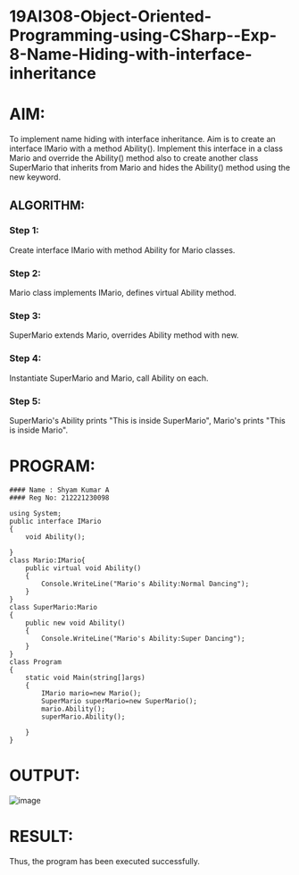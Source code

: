 # 19AI308-Object-Oriented-Programming-using-CSharp--Exp-8-Name-Hiding-with-interface-inheritance

# AIM:

To implement name hiding with interface inheritance. Aim is to create an interface IMario with a method Ability(). 
Implement this interface in a class Mario and override the Ability() method also to create another class SuperMario that inherits from Mario 
and hides the Ability() method using the new keyword.

## ALGORITHM:
### Step 1:
Create interface IMario with method Ability for Mario classes.

### Step 2:
Mario class implements IMario, defines virtual Ability method.

### Step 3:
SuperMario extends Mario, overrides Ability method with new.

### Step 4:
Instantiate SuperMario and Mario, call Ability on each.

### Step 5:
SuperMario's Ability prints "This is inside SuperMario", Mario's prints "This is inside Mario".

# PROGRAM:
```
#### Name : Shyam Kumar A
#### Reg No: 212221230098
```
```
using System;
public interface IMario
{
    void Ability();

}
class Mario:IMario{
    public virtual void Ability()
    {
        Console.WriteLine("Mario's Ability:Normal Dancing");
    }
}  
class SuperMario:Mario
{
    public new void Ability()
    {
        Console.WriteLine("Mario's Ability:Super Dancing");
    }
}
class Program
{
    static void Main(string[]args)
    {
        IMario mario=new Mario();
        SuperMario superMario=new SuperMario();
        mario.Ability();
        superMario.Ability();

    }
}
```

# OUTPUT:

![image](https://github.com/ShyamKumar-AI-DS/19AI308-Object-Oriented-Programming-using-CSharp--Exp-8-Name-Hiding-with-interface-inheritance/assets/93427182/0e58abb8-d87e-4dc2-89cf-78bd4e8dbf38)

# RESULT:

Thus, the program has been executed successfully.
